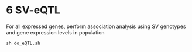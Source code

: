 # 6 SV-eQTL

For all expressed genes, perform association analysis using SV genotypes and gene expression levels in population

```shell
sh do_eQTL.sh
```
